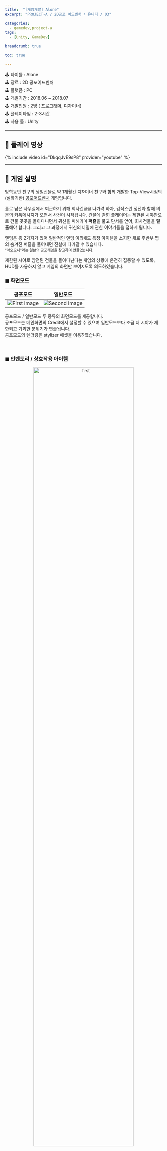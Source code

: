 ```yaml
---
title:  "[게임개발] Alone"
excerpt: "PROJECT-A / 2D공포 어드벤처 / 유니티 / 03"

categories:
  - gamedev,project-a
tags:
  - [Unity, GameDev]

breadcrumb: true

toc: true

---
```


<div class="notice--warning" markdown=1>
🕹 타이틀 : Alone  <br>
🕹 장르 : 2D 공포어드벤처   <br>
🕹 플랫폼 : PC   <br>
🕹 개발기간 : 2018.06 ~ 2018.07   <br>
🕹 개발인원 : 2명 ( <u>프로그래머</u>, 디자이너)   <br>
🕹 플레이타임 : 2-3시간   <br>
🕹 사용 툴 : Unity   <br>
 </div>
 
 ---

## 🔸 플레이 영상
{% include video id="DkqqJvE9sP8" provider="youtube" %}

---

## 🔸 게임 설명 

방학동안 친구의 생일선물로 약 1개월간 디자이너 친구와 함께 개발한 Top-View시점의 (실화기반) <u>공포어드벤처</u> 게임입니다.  

홀로 남은 사무실에서 퇴근하기 위해 회사건물을 나가려 하자, 갑작스런 정전과 함께 의문의 카톡메시지가 오면서 사건이 시작됩니다. 건물에 갇힌 플레이어는 제한된 시야만으로 건물 곳곳을 돌아다니면서 귀신을 피해가며 **퍼즐**을 풀고 단서를 얻어, 회사건물을 **탈출**해야 합니다. 그리고 그 과정에서 귀신의 비밀에 관한 이야기들을 접하게 됩니다.

엔딩은 총 2가지가 있어 일반적인 엔딩 이외에도 특정 아이템을 소지한 채로 후반부 맵의 숨겨진 퍼즐을 풀어내면 진실에 다가갈 수 있습니다.  
<small>"아오오니"라는 일본의 공포게임을 참고하여 만들었습니다.   </small>

제한된 시야로 암전된 건물을 돌아다닌다는 게임의 상황에 온전히 집중할 수 있도록, HUD를 사용하지 않고 게임의 화면만 보여지도록 의도하였습니다.

### ◼ 화면모드


|공포모드|일반모드|
|:-:|:-:|
|![First Image](https://user-images.githubusercontent.com/45874696/148186469-3483afb1-4005-4d30-91a4-07c0e5156c82.png)|![Second Image](https://user-images.githubusercontent.com/45874696/148186567-90304ca7-5513-4ab5-8eef-64867f44b249.png)|

공포모드 / 일반모드 두 종류의 화면모드를 제공합니다.  
공포모드는 메인화면의 Credit에서 설정할 수 있으며 일반모드보다 조금 더 시야가 제한되고 기괴한 분위기가 연출됩니다.   
공포모드의 렌더링은 stylizer 에셋을 이용하였습니다.

<br>

### ◼ 인벤토리 / 상호작용 아이템 

<p align="center">
	<img src="https://user-images.githubusercontent.com/45874696/148191229-ca865404-ceb8-408d-aa1a-1a255345e231.png" alt="first" width="80%"/>
</p>


Q버튼으로 인벤토리를 열 수 있으며, 지금까지 획득한 아이템이 표시됩니다.  
하단 박스내의 아이템을 눌러 상세 정보를 확인할 수 있습니다.  
아이템의 데이터는 유니티의 `Scriptable-Object`를 이용하여 저장하였습니다.
<br>

<p align="center">
	<img src="https://user-images.githubusercontent.com/45874696/148194002-c328c5a4-6596-49e6-910a-53fc9b89b23b.png" alt="first" width="48%"/>
  <img src="https://user-images.githubusercontent.com/45874696/148190900-db748bd1-5f7b-4399-bebc-ad8e2e270e5f.png" alt="second" width="48%"/>
</p>



상호작용 가능한 물체는 가까이 가면 하얀 외곽선이 표시되며, E키를 눌러 상호작용할 수 있습니다.  
획득 불가능한 단서의 경우 이미지와 텍스트가 표시됩니다.
<br>

### ◼ 메시지 시스템

<p align="center">
	<img src="https://user-images.githubusercontent.com/45874696/148196915-ed13a0ca-0c02-4c13-a22b-139c9e81051f.png" alt="first" width="48%"/>
  <img src="https://user-images.githubusercontent.com/45874696/148197417-a74790ec-18e0-467e-950b-0e2b8fe52203.png" alt="second" width="48%"/>
</p>

게임 내 지역 알림, 카톡 메시지 수신, 캐릭터 위쪽의 상호작용 메시지 등은 Event를 이용하여 여러 클래스에서 메시지 클래스의 메서드를 자유롭게 호출 할 수 있도록 작성하였습니다.
<br>

### ◼ 귀신의 AI

귀신은 특정 스토리 이벤트 이후 미리 세팅된 지점들, 그리고 낮은 확률로 랜덤한 시점에 플레이어 인근의 랜덤한 지점에서 스폰됩니다. 스폰된 이후 귀신은 플레이어를 추적하여 이동합니다. 추적은 유니티의 `navigation`기능을 사용하여 미리 Baked된 맵에 따라서 플레이어를 쫒아갑니다.

플레이어가 안전지대(문에 부적이 깔려있는 방)에 들어가서 귀신이 부적에 닿아 일시 소멸하기 전까지는 끝없이 플레이어를 추적합니다.
<br>

### ◼ 저장 및 불러오기 
게임 내 특정 지점에서 저장을 할 수 있습니다. 저장 및 불러오기는 유니티 에셋스토어의 세이브 관련 에셋 소스를 일부 변형하여 게임에 적용하였습니다. 현재 스토리 이벤트 진행도, 플레이어 위치값, 인벤토리 데이터를 세이브 클래스로 묶어 저장하고, 불러오도록 하였습니다. 
<br>

---

## 🔸 개발 의도
`친구A의 생일선물`로 미국에 있던 디자이너 친구B와 함께 제작을 결정한 후 협업을 진행한 프로젝트 입니다. 생일선물 프로젝트여서 친구A와 관련된 스토리에 단순한 퍼즐들로 구성된, 빠르게 개발 가능한 공포게임을 기획하기 시작했는데 개발과정에서 초기 기획보다 볼륨이 꽤 커지게 되었습니다.  

게임 내 주인공이 사실상 친구A였기 때문에, 실제 친구의 회사건물 내부 디자인을 참고하여 배경을 제작하였습니다. 개발기간이 짧아 스스로 기능을 전부 개발하기보다는 외부 에셋이나 플러그인 등을 적극적으로 활용하였습니다.  

진행에 긴장감을 주기 위해 의도적으로 스토리와 관계없이 깜짝 놀래킬 수 있는 이벤트도 곳곳에 집어넣었는데, 실제 플레이에서 플레이어들은 만족스러운 반응을 보여주었습니다😊

## 🔸 긍정적인 부분
장거리에 있는 사람과 유니티 콜라보레이션 기능을 이용해 `원격으로 협업`하며 서로의 작업물을 합치고 병합하는 경험을 하였습니다. 디자이너는 미국에서, 저는 일본에서 개발을 진행하였습니다. 시차로 인해 실시간으로 의견을 주고받기 어려운 상황에서 `카톡을 이용해 작업기록`을 남기는 방식으로 제작해나갔습니다. 

짧은 시간에 결과물을 내야 했기에, 개발기간을 단축시킬 수 있는 에셋들을 찾아내어 프로젝트에 맞게 적용시키는 경험을 하였습니다. 자연스러운 카메라무빙을 위한 cinemachine, 애니메이션에서는 dotween, 포스트프로세싱과 화면렌더링에선 stylizer, 2d조명시스템을 위한 2d-dynamic-light 등 `다양한 에셋을 프로젝트에 적절히 활용`해보았습니다.

## 🔸 아쉬웠던 부분
가장 아쉬운 점은 시간 관계상 게임 후반부에 존재하는 몇 가지 버그를 잡지 못하고 프로젝트를 마무리했던 것입니다. 예를 들어 게임 후반부의 스토리 이벤트로 귀신이 등장하는데, 일정 시간 후 사라져야 할 귀신이 특정 상황에서는 사라지지 않고 맵에 남아버려 이후 해당 맵에 재방문했을 때 문제가 발생했었습니다.   

 

  

## 🔸 스크린 샷
 

<p align="center">
	<img src="https://user-images.githubusercontent.com/45874696/67147479-2d619500-f2d0-11e9-945e-e7dc3ef6809f.png" alt="first" width="48%"/>
  <img src="https://user-images.githubusercontent.com/45874696/148414823-67ce6177-4a3c-4a4b-86c4-bcd7a949e7c1.png" alt="second" width="48%"/>
  <img src="https://user-images.githubusercontent.com/45874696/148415002-2e65e7cc-2db9-4f6a-9c17-f5a6503aa60b.png" alt="third" width="48%"/>
  <img src="https://user-images.githubusercontent.com/45874696/148413419-caba4d0a-ab1a-49d3-8c80-89f0467a6b1f.png" alt="fourth" width="48%"/>
    <img src="https://user-images.githubusercontent.com/45874696/67147919-787da700-f2d4-11e9-8bad-0564c3386ef5.png" alt="fifth" width="48%"/>
  <img src="https://user-images.githubusercontent.com/45874696/148415367-18f99301-2a93-425d-b768-31ba060e040c.png" alt="sixth" width="48%"/>
</p>

<small style ="color:gray;">(post-code: alone) </small> 
 {: .text-right}

[TOP](#){: .btn .btn--warning} 
{: .text-right}